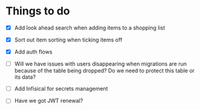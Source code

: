 # Things to do

- [x] Add look ahead search when adding items to a shopping list

- [x] Sort out item sorting when ticking items off

- [x] Add auth flows

- [ ] Will we have issues with users disappearing when migrations are run because of the table being dropped? Do we need to protect this table or its data?

- [ ] Add Infisical for secrets management

- [ ] Have we got JWT renewal?
